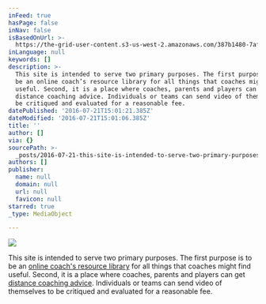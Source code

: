 ```yaml
---
inFeed: true
hasPage: false
inNav: false
isBasedOnUrl: >-
  https://the-grid-user-content.s3-us-west-2.amazonaws.com/387b1480-7af0-4107-ab07-10978da4e2f5.jpg
inLanguage: null
keywords: []
description: >-
  This site is intended to serve two primary purposes. The first purpose is to
  be an online coach’s resource library for all things that coaches might find
  useful. Second, it is a place where coaches, parents and players can get
  distance coaching advice. Individuals or teams can send video of themselves to
  be critiqued and evaluated for a reasonable fee.
datePublished: '2016-07-21T15:01:21.385Z'
dateModified: '2016-07-21T15:01:06.385Z'
title: ''
author: []
via: {}
sourcePath: >-
  _posts/2016-07-21-this-site-is-intended-to-serve-two-primary-purposes-the-fir.md
authors: []
publisher:
  name: null
  domain: null
  url: null
  favicon: null
starred: true
_type: MediaObject

---
```

![](https://the-grid-user-content.s3-us-west-2.amazonaws.com/387b1480-7af0-4107-ab07-10978da4e2f5.jpg)

This site is intended to serve two primary purposes. The first purpose is to be an [online coach's resource library][0] for all things that coaches might find useful. Second, it is a place where coaches, parents and players can get [distance coaching advice][1]. Individuals or teams can send video of themselves to be critiqued and evaluated for a reasonable fee.

[0]: http://vbcoach.net/digs/course/view.php?id=3 "Coaches Grab Bag"
[1]: http://vbcoach.net/digs/course/view.php?id=4 "Distance Coaching Advice"
